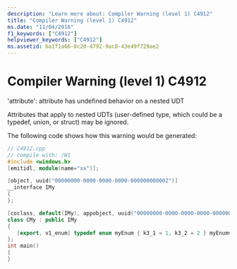 ```yaml
---
description: "Learn more about: Compiler Warning (level 1) C4912"
title: "Compiler Warning (level 1) C4912"
ms.date: "11/04/2016"
f1_keywords: ["C4912"]
helpviewer_keywords: ["C4912"]
ms.assetid: ba1f1a66-8c20-4792-9ac8-43e49f729ae2
---
```

# Compiler Warning (level 1) C4912

'attribute': attribute has undefined behavior on a nested UDT

Attributes that apply to nested UDTs (user-defined type, which could be a typedef, union, or struct) may be ignored.

The following code shows how this warning would be generated:

```cpp
// C4912.cpp
// compile with: /W1
#include <windows.h>
[emitidl, module(name="xx")];

[object, uuid("00000000-0000-0000-0000-000000000002")]
__interface IMy
{
};

[coclass, default(IMy), appobject, uuid("00000000-0000-0000-0000-000000000001")]
class CMy : public IMy
{
   [export, v1_enum] typedef enum myEnum { k3_1 = 1, k3_2 = 2 } myEnumv;   // C4912
};
int main()
{
}
```
